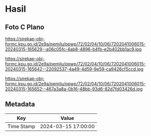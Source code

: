 # Hasil

## Foto C Plano

https://sirekap-obj-formc.kpu.go.id/2e9a/pemilu/ppwp/72/02/04/10/06/7202041006015-20240315-165629--a06c05fc-4ab8-4896-b4fb-e2b402bb1ac9.jpg

https://sirekap-obj-formc.kpu.go.id/2e9a/pemilu/ppwp/72/02/04/10/06/7202041006015-20240315-165642--22092537-4a49-4d59-9e59-ca9426cf5ccd.jpg

https://sirekap-obj-formc.kpu.go.id/2e9a/pemilu/ppwp/72/02/04/10/06/7202041006015-20240315-165652--467a3a8a-0b16-48bb-93d6-82d7fd03426d.jpg


## Metadata

| Key        | Value               |
| ---------- | ------------------- |
| Time Stamp | 2024-03-15 17:00:00 |



